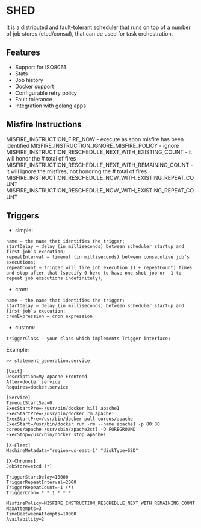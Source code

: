 # SHED

It is a distributed and fault-tolerant scheduler that runs on top of a number of job stores (etcd/consul), that can be used for task orchestration.


## Features

- Support for ISO8061 
- Stats 
- Job history
- Docker support
- Configurable retry policy
- Fault tolerance
- Integration with golang apps

## Misfire Instructions

MISFIRE_INSTRUCTION_FIRE_NOW - execute as soon misfire has been identified
MISFIRE_INSTRUCTION_IGNORE_MISFIRE_POLICY - ignore
MISFIRE_INSTRUCTION_RESCHEDULE_NEXT_WITH_EXISTING_COUNT - it will honor the # total of fires
MISFIRE_INSTRUCTION_RESCHEDULE_NEXT_WITH_REMAINING_COUNT - it will ignore the misfires, not honoring the # total of fires
MISFIRE_INSTRUCTION_RESCHEDULE_NOW_WITH_EXISTING_REPEAT_COUNT
MISFIRE_INSTRUCTION_RESCHEDULE_NOW_WITH_EXISTING_REPEAT_COUNT

## Triggers

- simple:
```
name — the name that identifies the trigger;
startDelay — delay (in milliseconds) between scheduler startup and first job’s execution;
repeatInterval — timeout (in milliseconds) between consecutive job’s executions;
repeatCount — trigger will fire job execution (1 + repeatCount) times and stop after that (specify 0 here to have one-shot job or -1 to repeat job executions indefinitely);
```
- cron:
```
name — the name that identifies the trigger;
startDelay — delay (in milliseconds) between scheduler startup and first job’s execution;
cronExpression — cron expression
```

- custom:
```
triggerClass — your class which implements Trigger interface;
```

Example:
```
>> statement_generation.service

[Unit]
Description=My Apache Frontend
After=docker.service
Requires=docker.service

[Service]
TimeoutStartSec=0
ExecStartPre=-/usr/bin/docker kill apache1
ExecStartPre=-/usr/bin/docker rm apache1
ExecStartPre=/usr/bin/docker pull coreos/apache
ExecStart=/usr/bin/docker run -rm --name apache1 -p 80:80 coreos/apache /usr/sbin/apache2ctl -D FOREGROUND
ExecStop=/usr/bin/docker stop apache1

[X-Fleet]
MachineMetadata="region=us-east-1" "diskType=SSD"

[X-Chronos]
JobStore=etcd (*)

TriggerStartDelay=10000 
TriggerRepeatInterval=2000 
TriggerRepeatCount=-1 (*)
TriggerCron= * * 1 * * *

MisfirePolicy=MISFIRE_INSTRUCTION_RESCHEDULE_NEXT_WITH_REMAINING_COUNT  
MaxAttempts=3
TimeBeetweenAttempts=10000
Availability=2
```




